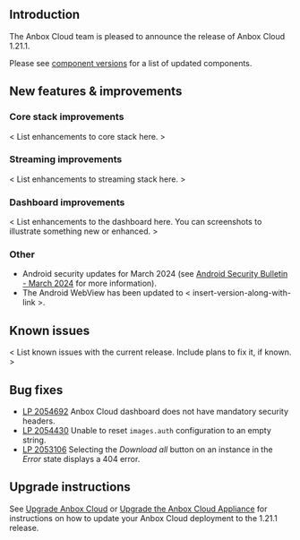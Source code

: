 ## Introduction

The Anbox Cloud team is pleased to announce the release of Anbox Cloud 1.21.1.

Please see [component versions](https://anbox-cloud.io/docs/reference/component-versions) for a list of updated components.

## New features & improvements

### Core stack improvements

< List enhancements to core stack here. >

### Streaming improvements

< List enhancements to streaming stack here. >

### Dashboard improvements

< List enhancements to the dashboard here. You can screenshots to illustrate something new or enhanced. >

### Other

* Android security updates for March 2024 (see [Android Security Bulletin - March 2024](tbd) for more information).
* The Android WebView has been updated to < insert-version-along-with-link >.

## Known issues

< List known issues with the current release. Include plans to fix it, if known. >

## Bug fixes
* [LP 2054692](https://bugs.launchpad.net/anbox-cloud/+bug/2054692) Anbox Cloud dashboard does not have mandatory security headers.
* [LP 2054430](https://bugs.launchpad.net/anbox-cloud/+bug/2054430) Unable to reset `images.auth` configuration to an empty string.
* [LP 2053106](https://bugs.launchpad.net/anbox-cloud/+bug/2053106) Selecting the *Download all* button on an instance in the *Error* state displays a 404 error.

## Upgrade instructions

See [Upgrade Anbox Cloud](https://anbox-cloud.io/docs/howto/update/upgrade-anbox) or [Upgrade the Anbox Cloud Appliance](https://anbox-cloud.io/docs/howto/update/upgrade-appliance) for instructions on how to update your Anbox Cloud deployment to the 1.21.1 release.
